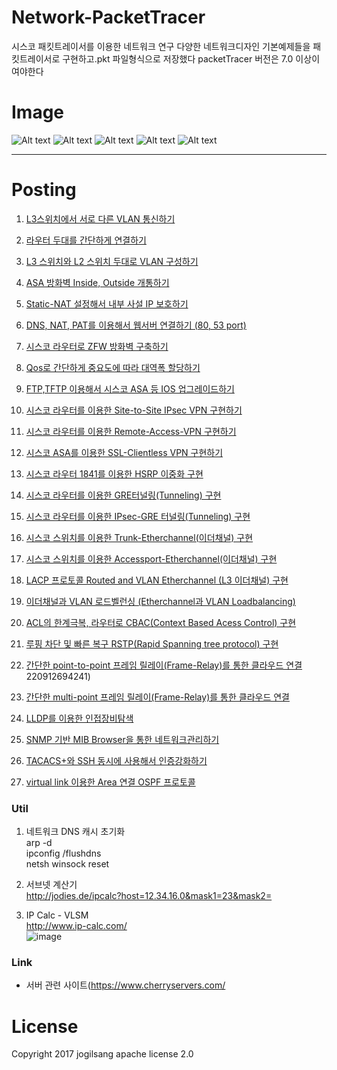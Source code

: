 # Network-PacketTracer
시스코 패킷트레이서를 이용한 네트워크 연구
다양한 네트워크디자인 기본예제들을 패킷트레이서로 구현하고.pkt 파일형식으로 저장했다
packetTracer 버전은 7.0 이상이여야한다

Image
=============

![Alt text](/network/packetTracer/[ACL]/1.png)
![Alt text](/network/packetTracer/[VPN]/[Site-to-Site-router]/11.png)
![Alt text](/network/packetTracer/[VPN]/[Remote-Access-router]/busan7.png)
![Alt text](/network/packetTracer/[Etherchenel]/스위치액세스-이더채널/3.png)
![Alt text](/network/packetTracer/[tacacs]/tacacs_image.png)

<hr/>


Posting
=============

1. [L3스위치에서 서로 다른 VLAN 통신하기](https://blog.naver.com/jogilsang/220847929170)

2. [라우터 두대를 간단하게 연결하기](https://blog.naver.com/jogilsang/220848248906)

1. [L3 스위치와 L2 스위치 두대로 VLAN 구성하기](https://blog.naver.com/jogilsang/220849099661)

1. [ASA 방화벽 Inside, Outside 개통하기](https://blog.naver.com/jogilsang/220894411295)

1. [Static-NAT 설정해서 내부 사설 IP 보호하기](https://blog.naver.com/jogilsang/220899559068)

1. [DNS, NAT, PAT를 이용해서 웹서버 연결하기 (80, 53 port)](https://blog.naver.com/jogilsang/220899880906)

1. [시스코 라우터로 ZFW 방화벽 구축하기](https://blog.naver.com/jogilsang/220901938911)

1. [Qos로 간단하게 중요도에 따라 대역폭 할당하기](https://blog.naver.com/jogilsang/220902650155)

1. [FTP,TFTP 이용해서 시스코 ASA 등 IOS 업그레이드하기](https://blog.naver.com/jogilsang/220903245952)

1. [시스코 라우터를 이용한 Site-to-Site IPsec VPN 구현하기](https://blog.naver.com/jogilsang/220903760933)

1. [시스코 라우터를 이용한 Remote-Access-VPN 구현하기](https://blog.naver.com/jogilsang/220904108085)

1. [시스코 ASA를 이용한 SSL-Clientless VPN 구현하기](https://blog.naver.com/jogilsang/220905920825)

1. [시스코 라우터 1841를 이용한 HSRP 이중화 구현](https://blog.naver.com/jogilsang/220906240813)

1. [시스코 라우터를 이용한 GRE터널링(Tunneling) 구현](https://blog.naver.com/jogilsang/220906805391)
	
1. [시스코 라우터를 이용한 IPsec-GRE 터널링(Tunneling) 구현](https://blog.naver.com/jogilsang/220907228001)

1. [시스코 스위치를 이용한 Trunk-Etherchannel(이더채널) 구현](https://blog.naver.com/jogilsang/220908676447)

1. [시스코 스위치를 이용한 Accessport-Etherchannel(이더채널) 구현](https://blog.naver.com/jogilsang/220909002150)

1. [LACP 프로토콜 Routed and VLAN Etherchannel (L3 이더채널) 구현](https://blog.naver.com/jogilsang/220909107026)

1. [이더채널과 VLAN 로드벨런싱 (Etherchannel과 VLAN Loadbalancing)](https://blog.naver.com/jogilsang/220909517353)
	
1. [ACL의 한계극복, 라우터로 CBAC(Context Based Acess Control) 구현](https://blog.naver.com/jogilsang/220910820148)

1. [루핑 차단 및 빠른 복구 RSTP(Rapid Spanning tree protocol) 구현](https://blog.naver.com/jogilsang/220911438905)

1. [간단한 point-to-point 프레임 릴레이(Frame-Relay)를 통한 클라우드 연결](https://blog.naver.com/jogilsang/)220912694241)

1. [간단한 multi-point 프레임 릴레이(Frame-Relay)를 통한 클라우드 연결](https://blog.naver.com/jogilsang/220912966297)

1. [LLDP를 이용한 인접장비탐색](https://blog.naver.com/jogilsang/220993101740)

1. [SNMP 기반 MIB Browser을 통한 네트워크관리하기](https://blog.naver.com/jogilsang/221027869574)

1. [TACACS+와 SSH 동시에 사용해서 인증강화하기](https://blog.naver.com/jogilsang/221031211754)

1. [virtual link 이용한 Area 연결 OSPF 프로토콜](https://blog.naver.com/jogilsang/221033071375)


### Util 
1. 네트워크 DNS 캐시 초기화  
arp -d  
ipconfig /flushdns  
netsh winsock reset 

2. 서브넷 계산기  
http://jodies.de/ipcalc?host=12.34.16.0&mask1=23&mask2=  

3. IP Calc - VLSM   
http://www.ip-calc.com/   
![image](https://user-images.githubusercontent.com/20831981/136127437-6650a883-7485-407c-bf14-53c7abe6cfa1.png)


### Link 
- 서버 관련 사이트(https://www.cherryservers.com/  

License
=============
Copyright 2017 jogilsang apache license 2.0


